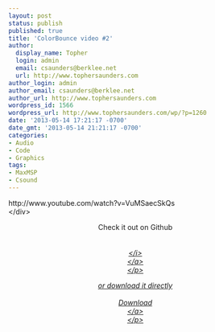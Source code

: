 ```yaml
---
layout: post
status: publish
published: true
title: 'ColorBounce video #2'
author:
  display_name: Topher
  login: admin
  email: csaunders@berklee.net
  url: http://www.tophersaunders.com
author_login: admin
author_email: csaunders@berklee.net
author_url: http://www.tophersaunders.com
wordpress_id: 1566
wordpress_url: http://www.tophersaunders.com/wp/?p=1260
date: '2013-05-14 17:21:17 -0700'
date_gmt: '2013-05-14 21:21:17 -0700'
categories:
- Audio
- Code
- Graphics
tags:
- MaxMSP
- Csound
---
```

<div class="flex-video">
  http:&#47;&#47;www.youtube.com&#47;watch?v=VuMSaecSkQs<br />
<&#47;div></p>
<p align="center">
Check it out on Github<br />
<a href="https:&#47;&#47;github.com&#47;topher6345&#47;ColorBounce" target="_blank"><br />
<i class="fi-social-github size-72"><br />
<&#47;i><br />
<&#47;a><br />
<&#47;p></p>
<p align="center">
or download it directly<br />
<a href=" https:&#47;&#47;github.com&#47;topher6345&#47;ColorBounce&#47;archive&#47;master.zip" target="_blank" class="button"><br />
Download<br />
<&#47;a><br />
<&#47;p></p>
